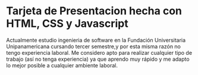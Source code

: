 # Tarjeta de Presentacion hecha con HTML, CSS y Javascript

Actualmente estudio ingenieria de software en la Fundación Universitaria Unipanamericana cursando tercer semestre,y por esta misma razón no tengo experiencia laboral. Me considero apto para realizar cualquier tipo de trabajo (así no tenga experiencia) ya que aprendo muy rápido y me adapto lo mejor posible a cualquier ambiente laboral. 
